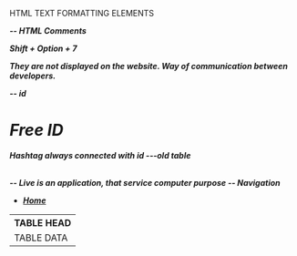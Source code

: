HTML TEXT FORMATTING ELEMENTS
<b>
<em>
<i>

-- HTML Comments

<!--  --> Shift + Option + 7

They are not displayed on the website. Way of communication between developers.

-- id
<a href="#free"></a>

<h1 id="id">Free ID</h1>

Hashtag always connected with id
---old table

<table>
<tr>  
<th>TABLE HEAD</th>
<tr>
<td>TABLE DATA</td>
<br>
-- Live is an application, that service computer purpose
-- Navigation

<nav>
<ul>
<li><a href="index.html">Home</a></li>
</ul>
</nav>
